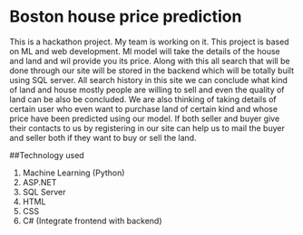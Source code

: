 # Boston house price prediction

This is a hackathon project. My team is working on it. This project is based on ML and web development. Ml model will take the details of the house and land and wil provide you its price. Along with this all search that will be done through our site will be stored in the backend which will be totally built using SQL server. All search history in this site we can conclude what kind of land and house mostly people are willing to sell and even the quality of land can be also be concluded. We are also thinking of taking details of certain user who even want to purchase land of certain kind and whose price have been predicted using our model. If both seller and buyer give their contacts to us by registering in our site can help us to mail the buyer and seller both if they want to buy or sell the land.

##Technology used

1. Machine Learning (Python)
2. ASP.NET
3. SQL Server
4. HTML
5. CSS
6. C# (Integrate frontend with backend)


